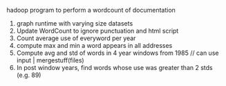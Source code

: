 hadoop program to perform a wordcount of documentation
1) graph runtime with varying size datasets
2) Update WordCount to ignore punctuation and html script
3) Count average use of everyword per year
4) compute max and min a word appears in all addresses
5) Compute avg and std of words in 4 year windows from 1985 // can use input | mergestuff(files)
6) In post window years, find words whose use was greater than 2 stds (e.g. 89)

